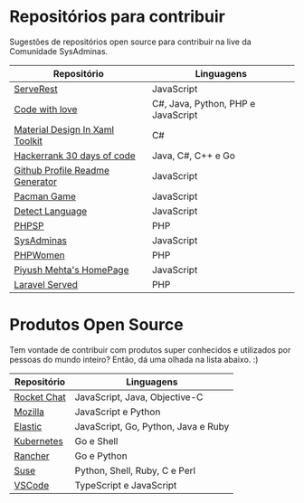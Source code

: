 # Repositórios para contribuir
Sugestões de repositórios open source para contribuir na live da Comunidade SysAdminas.

| Repositório | Linguagens |
| ------ | ------ |
| [ServeRest](https://github.com/PauloGoncalvesBH/serverest) | JavaScript |
| [Code with love](https://github.com/SanjayDevTech/Code-with-love) | C#, Java, Python, PHP e JavaScript |
| [Material Design In Xaml Toolkit](https://github.com/MaterialDesignInXAML/MaterialDesignInXamlToolkit) | C# |
| [Hackerrank 30 days of code](https://github.com/rahulsain3000/Hackerrank_30daysOFcode) | Java, C#, C++ e Go |
| [Github Profile Readme Generator](https://github.com/rahuldkjain/github-profile-readme-generator) | JavaScript |
| [Pacman Game](https://github.com/RishabhDevbanshi/Pacman-Game) | JavaScript |
| [Detect Language](https://github.com/javimuu/detect-language) | JavaScript |
| [PHPSP](https://github.com/PHPSP/phpsp.org.br)| PHP |
| [SysAdminas](https://github.com/sysadminas/sysadminas-site) | JavaScript |
| [PHPWomen](https://github.com/phpwomenbr/site) | PHP |
| [Piyush Mehta's HomePage](https://github.com/piyush97/PiyushMehta.com) | JavaScript |
| [Laravel Served](https://github.com/sinnbeck/laravel-served) | PHP |

# Produtos Open Source
Tem vontade de contribuir com produtos super conhecidos e utilizados por pessoas do mundo inteiro? 
Então, dá uma olhada na lista abaixo. :)


| Repositório | Linguagens |
| ------ | ------ |
| [Rocket Chat](https://github.com/RocketChat/) | JavaScript, Java, Objective-C |
| [Mozilla](https://github.com/mozilla) | JavaScript e Python |
| [Elastic](https://github.com/elastic) |  JavaScript, Go, Python, Java e Ruby |
| [Kubernetes](https://github.com/kubernetes) | Go e Shell |
| [Rancher](https://github.com/rancher/rancher) | Go e Python |
| [Suse](https://github.com/openSUSE) | Python, Shell, Ruby, C e Perl |
| [VSCode](https://github.com/Microsoft/vscode) | TypeScript e JavaScript |





